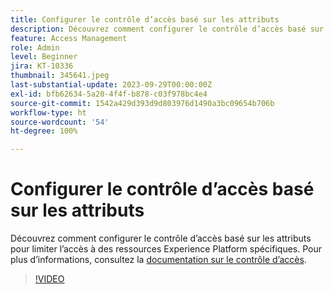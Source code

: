 ```yaml
---
title: Configurer le contrôle d’accès basé sur les attributs
description: Découvrez comment configurer le contrôle d’accès basé sur les attributs pour contrôler l’accès à des ressources Experience Platform spécifiques.
feature: Access Management
role: Admin
level: Beginner
jira: KT-10336
thumbnail: 345641.jpeg
last-substantial-update: 2023-09-29T00:00:00Z
exl-id: bfb62634-5a20-4f4f-b878-c03f978bc4e4
source-git-commit: 1542a429d393d9d803976d1490a3bc09654b706b
workflow-type: ht
source-wordcount: '54'
ht-degree: 100%

---
```


# Configurer le contrôle d’accès basé sur les attributs

Découvrez comment configurer le contrôle d’accès basé sur les attributs pour limiter l’accès à des ressources Experience Platform spécifiques. Pour plus d’informations, consultez la [documentation sur le contrôle d’accès](https://experienceleague.adobe.com/docs/experience-platform/access-control/abac/overview.html?lang=fr).

>[!VIDEO](https://video.tv.adobe.com/v/345641?learn=on)
